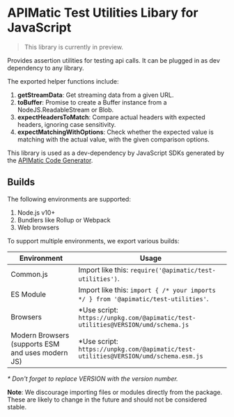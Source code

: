 # APIMatic Test Utilities Libary for JavaScript

> This library is currently in preview.

Provides assertion utilities for testing api calls. It can be plugged in as dev dependency to any library.

The exported helper functions include:

1. **getStreamData**: Get streaming data from a given URL.
2. **toBuffer**: Promise to create a Buffer instance from a NodeJS.ReadableStream or Blob.
3. **expectHeadersToMatch**: Compare actual headers with expected headers, ignoring case sensitivity.
4. **expectMatchingWithOptions**: Check whether the expected value is matching with the actual value, with the given comparison options.

This library is used as a dev-dependency by JavaScript SDKs generated by the [APIMatic Code Generator](http://www.apimatic.io).

## Builds

The following environments are supported:

1. Node.js v10+
1. Bundlers like Rollup or Webpack
1. Web browsers

To support multiple environments, we export various builds:

| Environment                                       | Usage                                                                                |
| ------------------------------------------------- | ------------------------------------------------------------------------------------ |
| Common.js                                         | Import like this: `require('@apimatic/test-utilities')`.                             |
| ES Module                                         | Import like this: `import { /* your imports */ } from '@apimatic/test-utilities'`.   |
| Browsers                                          | \*Use script: `https://unpkg.com/@apimatic/test-utilities@VERSION/umd/schema.js`     |
| Modern Browsers (supports ESM and uses modern JS) | \*Use script: `https://unpkg.com/@apimatic/test-utilities@VERSION/umd/schema.esm.js` |

_\* Don't forget to replace VERSION with the version number._

**Note**: We discourage importing files or modules directly from the package. These are likely to change in the future and should not be considered stable.
